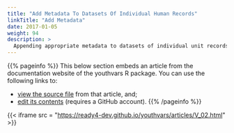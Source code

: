 ```yaml
---
title: "Add Metadata To Datasets Of Individual Human Records"
linkTitle: "Add Metadata"
date: 2017-01-05
weight: 94
description: >
  Appending appropriate metadata to datasets of individual unit records can facilitate partial automation of some modelling tasks. This tutorial describes how a module from the youthvars R package can help you to add metadata to a youth mental health dataset so that it can be more readily used by other ready4 modules.
---
```


{{% pageinfo %}}
This below section embeds an article from the documentation website of the youthvars R package. You can use the following links to:

* [view the source file](https://github.com/ready4-dev/youthvars/blob/main/vignettes/V_02.Rmd) from that article, and;
* [edit its contents](https://github.com/ready4-dev/youthvars/edit/main/vignettes/V_02.Rmd) (requires a GitHub account).
{{% /pageinfo %}}

{{< iframe src = "https://ready4-dev.github.io/youthvars/articles/V_02.html" >}}